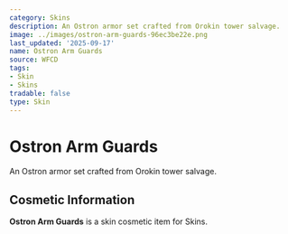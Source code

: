 ```yaml
---
category: Skins
description: An Ostron armor set crafted from Orokin tower salvage.
image: ../images/ostron-arm-guards-96ec3be22e.png
last_updated: '2025-09-17'
name: Ostron Arm Guards
source: WFCD
tags:
- Skin
- Skins
tradable: false
type: Skin
---
```


# Ostron Arm Guards

An Ostron armor set crafted from Orokin tower salvage.

## Cosmetic Information

**Ostron Arm Guards** is a skin cosmetic item for Skins.

